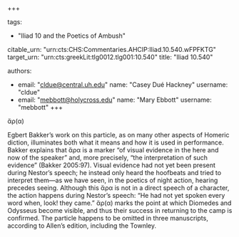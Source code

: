 +++

tags:
- "Iliad 10 and the Poetics of Ambush"

citable_urn: "urn:cts:CHS:Commentaries.AHCIP:Iliad.10.540.wFPFKTG"
target_urn: "urn:cts:greekLit:tlg0012.tlg001:10.540"
title: "Iliad 10.540"

authors:
- email: "cldue@central.uh.edu"
  name: "Casey Dué Hackney"
  username: "cldue"
- email: "mebbott@holycross.edu"
  name: "Mary Ebbott"
  username: "mebbott"
+++

<p>ἄρ(α)</p><p>Egbert Bakker’s work on this particle, as on many other aspects of Homeric diction, illuminates both what it means and how it is used in performance. Bakker explains that ἄρα is a marker “of visual evidence in the here and now of the speaker” and, more precisely, “the interpretation of such evidence” (Bakker 2005:97). Visual evidence had not yet been present during Nestor’s speech; he instead only heard the hoofbeats and tried to interpret them—as we have seen, in the poetics of night action, hearing precedes seeing. Although this ἄρα is not in a direct speech of a character, the action happens during Nestor’s speech: “He had not yet spoken every word when, look! they came.” ἄρ(α) marks the point at which Diomedes and Odysseus become visible, and thus their success in returning to the camp is confirmed. The particle happens to be omitted in three manuscripts, according to Allen’s edition, including the Townley.   </p>
